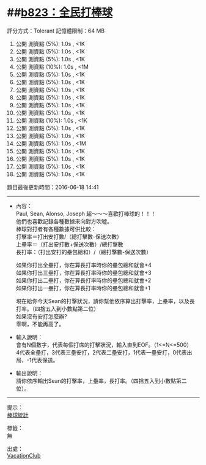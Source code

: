##[b823：全民打棒球](http://zerojudge.tw/ShowProblem?problemid=b823)
======
評分方式：Tolerant 
記憶體限制：64 MB

1. 公開 測資點 (5%): 1.0s , <1K
2. 公開 測資點 (5%): 1.0s , <1K
3. 公開 測資點 (5%): 1.0s , <1K
4. 公開 測資點 (10%): 1.0s , <1M
5. 公開 測資點 (5%): 1.0s , <1K
6. 公開 測資點 (5%): 1.0s , <1K
7. 公開 測資點 (5%): 1.0s , <1K
8. 公開 測資點 (5%): 1.0s , <1K
9. 公開 測資點 (5%): 1.0s , <1K
10. 公開 測資點 (5%): 1.0s , <1K
11. 公開 測資點 (10%): 1.0s , <1K
12. 公開 測資點 (5%): 1.0s , <1K
13. 公開 測資點 (5%): 1.0s , <1K
14. 公開 測資點 (5%): 1.0s , <1M
15. 公開 測資點 (5%): 1.0s , <1K
16. 公開 測資點 (5%): 1.0s , <1K
17. 公開 測資點 (5%): 1.0s , <1K
18. 公開 測資點 (5%): 1.0s , <1K

題目最後更新時間：2016-06-18 14:41 

- - -
* 內容：  
	Paul, Sean, Alonso, Joseph 超～～～喜歡打棒球的！！！  
	他們也喜歡記錄各種數據來向對方吹噓。  
	棒球對打者有各種數據可供比較：  
	打擊率＝打出安打數/（總打擊數-保送次數）  
	上壘率＝（打出安打數+保送次數）/總打擊數  
	長打率：（打出安打的壘包總和）/（總打擊數-保送次數）  
	  
	如果你打出全壘打，你在算長打率時你的壘包總和就會+4  
	如果你打出三壘打，你在算長打率時你的壘包總和就會+3  
	如果你打出二壘打，你在算長打率時你的壘包總和就會+2  
	如果你打出一壘打，你在算長打率時你的壘包總和就會+1  
	  
	現在給你今天Sean的打擊狀況，請你幫他依序算出打擊率，上壘率，以及長打率。（四捨五入到小數點第二位）  
	如果沒有安打怎麼辦?  
	零啊，不能再高了。

* 輸入說明：  
	會有N個數字，代表每個打席的打擊狀況，輸入直到EOF。（1<=N<=500）  
	4代表全壘打，3代表三壘安打，2代表二壘安打，1代表一壘安打，0代表出局，-1代表保送。
* 輸出說明：  
	請你依序輸出Sean的打擊率，上壘率，長打率。（四捨五入到小數點第二位）。

- - -
提示：  
	[棒球統計](https://zh.wikipedia.org/wiki/%E6%A3%92%E7%90%83%E7%B5%B1%E8%A8%88#.E6.8A.95.E6.89.8B.E6.95.B8.E6.93.9A)

標籤：  
	無

出處：  
	[VacationClub](http://zerojudge.tw/UserStatistic?account=VacationClub)